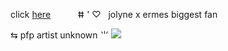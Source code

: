 click [here](https://bundles.cc/jolymes) ‎ ‎ ‎ ‎ ‎ ‎ ‎ ‎ ‎ ‎ ⵌ ' ♡ ‎ ‎ ‎ ‎ ‎ ‎ ‎ ‎ ‎ ‎ jolyne x ermes biggest fan

 ⇆ pfp artist unknown ⺌               ![](https://wilardo.crd.co/assets/images/gallery03/3b1566e8_original.png?v=b62e9456)

